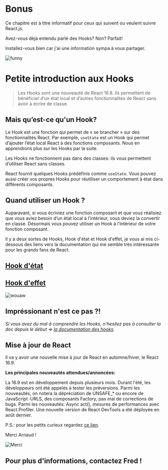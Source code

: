 # Bonus

Ce chapitre est à titre informatif pour ceux qui suivent ou veulent suivre React.js.

Avez-vous dèjà entendu parlé des Hooks? Non?  Parfait!

Installez-vous bien car j'ai une information sympa à vous partager.

![funny](https://media.giphy.com/media/GVK5Cn6tnqnUk/giphy.gif)

# Petite introduction aux Hooks

> Les Hooks sont une nouveauté de React 16.8. Ils permettent de bénéficier d’un état local et d’autres fonctionnalités de React sans avoir à écrire de classe.

## Mais qu’est-ce qu'un Hook?

Le Hook est une fonction qui permet de « se brancher » sur des fonctionnalités React. Par exemple, `useState` est un Hook qui permet d’ajouter l’état local React à des fonctions composants. Nous en apprendrons plus sur les Hooks par la suite. 

Les Hooks ne fonctionnent pas dans des classes: ils vous permettent d’utiliser React sans classes.

React fournit quelques Hooks prédéfinis comme `useState`. Vous pouvez aussi créer vos propres Hooks pour réutiliser un comportement à état dans différents composants.


## Quand utiliser un Hook ? 

Auparavant, si vous écriviez une fonction composant et que vous réalisiez que vous aviez besoin d’un état local à l’intérieur, vous deviez la convertir en classe. Désormais vous pouvez utiliser un Hook à l’intérieur de votre fonction composant.

Il y a deux sortes de Hooks, Hook d'état et Hook d'effet, je vous ai mis ci-dessous des liens vers la documentation qui me semble très intéressante pour les grands fans de React.

## <a href="https://fr.reactjs.org/docs/hooks-state.html">Hook d'état</a>

## <a href="https://fr.reactjs.org/docs/hooks-effect.html">Hook d'effet</a>


![wouaw](https://media.giphy.com/media/5kFzEj266NZhBXoGfW/giphy.gif)

## Impréssionant n'est ce pas ?! 

*Si vous avez du mal à comprendre les Hooks, n'hesitez pas à consulter la doc depuis le début => [la documentation des hooks](https://fr.reactjs.org/docs/hooks-intro.html).*

## Mise à jour de React

Il va y avoir une nouvelle mise à jour de React en automne/hiver, le React 16.9.

**Les principales nouveautés attendues/annoncées:**

La 16.9 est en développement depuis plusieurs mois. Durant l'été, les développeurs ont été appelés à tester les préversions. Parmi les nouveautés, on notera la dépréciation de UNSAFE_* ou encore de JavaScript :URLS, des composants Factory, pas mal de corrections de bugs. 
Parmi les nouveautés: Async act(), mesures de performances avec React.Profiler. Une nouvelle version de React DevTools a été déployée en août dernier.

P.S.: pour les petits curieux regardez [ce lien](https://github.com/facebook/react/releases). 

Merci Arnaud !

![Merci](https://media.giphy.com/media/SWzyqJ61Uc3lh6eCCD/giphy.gif)

## Pour plus d'informations, contactez Fred ! 